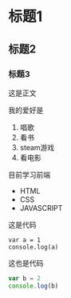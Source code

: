 # 标题1

## 标题2

### 标题3

这是正文

我的爱好是

1. 唱歌
2. 看书
3. steam游戏
4. 看电影

目前学习前端

* HTML
* CSS
* JAVASCRIPT

这是代码

    var a = 1
    console.log(a) 

这也是代码

```javascript
var b = 2
console.log(b)
```
